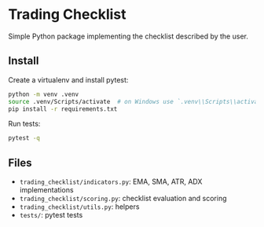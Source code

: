 Trading Checklist
=================

Simple Python package implementing the checklist described by the user.

Install
-------

Create a virtualenv and install pytest:

```bash
python -m venv .venv
source .venv/Scripts/activate  # on Windows use `.venv\\Scripts\\activate`
pip install -r requirements.txt
```

Run tests:

```bash
pytest -q
```

Files
-----
- `trading_checklist/indicators.py`: EMA, SMA, ATR, ADX implementations
- `trading_checklist/scoring.py`: checklist evaluation and scoring
- `trading_checklist/utils.py`: helpers
- `tests/`: pytest tests
